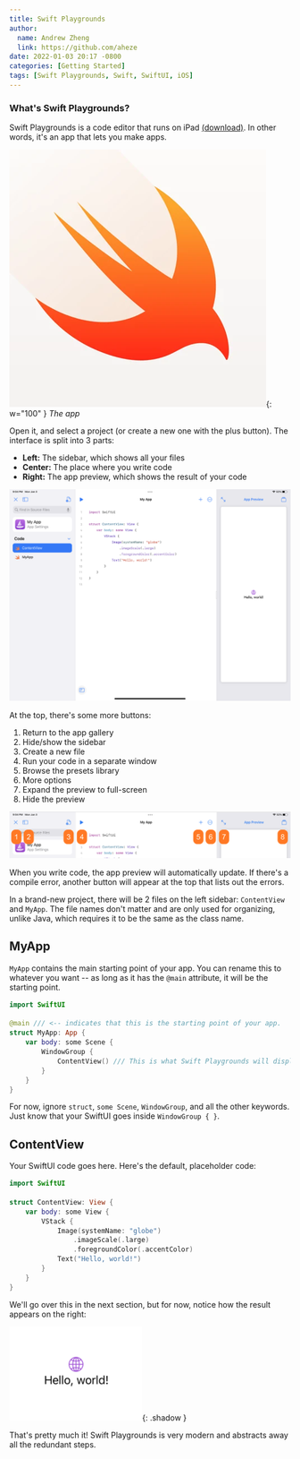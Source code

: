```yaml
---
title: Swift Playgrounds
author:
  name: Andrew Zheng
  link: https://github.com/aheze
date: 2022-01-03 20:17 -0800
categories: [Getting Started]
tags: [Swift Playgrounds, Swift, SwiftUI, iOS]
---
```


### What's Swift Playgrounds?

Swift Playgrounds is a code editor that runs on iPad [(download)](https://developer.apple.com/xcode/swiftui/). In other words, it's an app that lets you make apps.

![](/assets/SwiftPlaygrounds.webp){: w="100" }
*The app*

Open it, and select a project (or create a new one with the plus button). The interface is split into 3 parts:

- **Left:** The sidebar, which shows all your files
- **Center:** The place where you write code
- **Right:** The app preview, which shows the result of your code

![](/assets/playgroundsUI.PNG)

At the top, there's some more buttons:

1. Return to the app gallery
2. Hide/show the sidebar
3. Create a new file
4. Run your code in a separate window
5. Browse the presets library
6. More options
7. Expand the preview to full-screen
8. Hide the preview

![](/assets/playgroundsTopBar.png)

When you write code, the app preview will automatically update. If there's a compile error, another button will appear at the top that lists out the errors.

In a brand-new project, there will be 2 files on the left sidebar: `ContentView` and `MyApp`. The file names don't matter and are only used for organizing, unlike Java, which requires it to be the same as the class name.

## MyApp
`MyApp` contains the main starting point of your app. You can rename this to whatever you want -- as long as it has the `@main` attribute, it will be the starting point.

```swift
import SwiftUI

@main /// <-- indicates that this is the starting point of your app.
struct MyApp: App {
    var body: some Scene {
        WindowGroup {
            ContentView() /// This is what Swift Playgrounds will display.
        }
    }
}
```

For now, ignore `struct`, `some Scene`, `WindowGroup`, and all the other keywords. Just know that your SwiftUI goes inside `WindowGroup { }`.

## ContentView
Your SwiftUI code goes here. Here's the default, placeholder code:

```swift
import SwiftUI

struct ContentView: View {
    var body: some View {
        VStack {
            Image(systemName: "globe")
                .imageScale(.large)
                .foregroundColor(.accentColor)
            Text("Hello, world!")
        }
    }
}
```

We'll go over this in the next section, but for now, notice how the result appears on the right:

![](/assets/PlaygroundsResult.png){: .shadow }


That's pretty much it! Swift Playgrounds is very modern and abstracts away all the redundant steps.